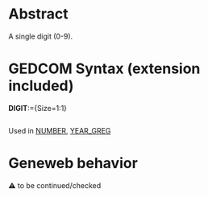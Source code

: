 ﻿# Abstract
A single digit (0-9).


# GEDCOM Syntax (extension included)

**DIGIT**:={Size=1:1}
<pre>
</pre>
Used in <a href=Ged.NUMBER.md>NUMBER</a>, <a href=Ged.YEAR_GREG.md>YEAR_GREG</a><br />

# Geneweb behavior


:warning: to be continued/checked

